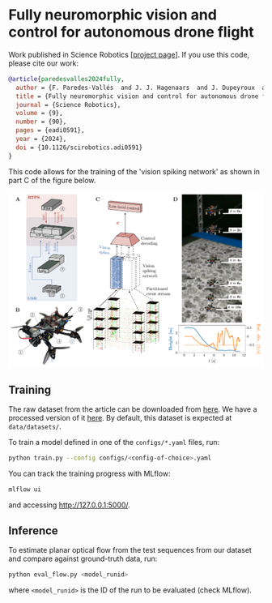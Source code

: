 # Fully neuromorphic vision and control for autonomous drone flight

Work published in Science Robotics \[[project page](https://mavlab.tudelft.nl/fully_neuromorphic_drone)\]. If you use this code, please cite our work:

```bibtex
@article{paredesvalles2024fully,
  author = {F. Paredes-Vallés  and J. J. Hagenaars  and J. Dupeyroux  and S. Stroobants  and Y. Xu  and G. C. H. E. de Croon},
  title = {Fully neuromorphic vision and control for autonomous drone flight},
  journal = {Science Robotics},
  volume = {9},
  number = {90},
  pages = {eadi0591},
  year = {2024},
  doi = {10.1126/scirobotics.adi0591}
}
```

This code allows for the training of the 'vision spiking network' as shown in part C of the figure below.

![](assets/pipeline.png)

## Training

The raw dataset from the article can be downloaded from [here](https://doi.org/10.34894/QTFHQX). We have a processed version of it [here](https://surfdrive.surf.nl/files/index.php/s/AKTNpOvQ5mUTjSd). By default, this dataset is expected at `data/datasets/`.

To train a model defined in one of the `configs/*.yaml` files, run:

```bash
python train.py --config configs/<config-of-choice>.yaml
```

You can track the training progress with MLflow:

```bash
mlflow ui
```

and accessing http://127.0.0.1:5000/.

## Inference

To estimate planar optical flow from the test sequences from our dataset and compare against ground-truth data, run:

```bash
python eval_flow.py <model_runid>
```

where `<model_runid>` is the ID of the run to be evaluated (check MLflow).

